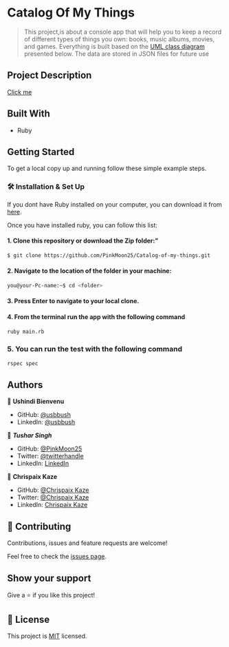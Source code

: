 # Catalog Of My Things

> This project,is about a console app that will help you to keep a record of different types of things you own: books, music albums, movies, and games. Everything is built based on the [UML class diagram](https://github.com/microverseinc/curriculum-ruby/blob/main/group-capstone/images/catalog_of_my_things.png) presented below. The data are stored in JSON files for future use
## Project Description
[Click me](https://drive.google.com/file/d/1I0ZTVuMGFdTeiWukzdqy-lK-cY4U-3ER/view?usp=sharing)
## Built With

- Ruby

## Getting Started

To get a local copy up and running follow these simple example steps.

### 🛠 Installation & Set Up

If you dont have Ruby installed on your computer, you can download it from [here](https://www.ruby-lang.org/en/downloads/).

Once you have installed ruby, you can follow this list:

#### 1. Clone this repository or download the Zip folder:"

```bash command
$ git clone https://github.com/PinkMoon25/Catalog-of-my-things.git
```
#### 2. Navigate to the location of the folder in your machine:
```bash command
you@your-Pc-name:~$ cd <folder>
```
#### 3. Press Enter to navigate to your local clone.
#### 4. From the terminal run the app with the following command
```bash command
ruby main.rb
```
### 5. You can run the test with the following command
```bash command
rspec spec
```
## Authors

👤 **Ushindi Bienvenu**
- GitHub: [@usbbush](https://github.com/bienvenuushindi)
- LinkedIn: [@usbbush](https://www.linkedin.com/in/usbbush/)

👤 ***Tushar Singh***

- GitHub: [@PinkMoon25](https://github.com/PinkMoon25/)
- Twitter: [@twitterhandle](https://twitter.com/TusharS90674484)
- LinkedIn: [LinkedIn](https://www.linkedin.com/in/meet-tushar-singh/)


👤 **Chrispaix Kaze**

- GitHub: [@Chrispaix Kaze](https://github.com/ChrispaixK)
- Twitter: [@Chrispaix Kaze](https://twitter.com/ChrispaixK)
- LinkedIn: [Chrispaix Kaze](https://www.linkedin.com/in/chrispaix-kaze-70445a175/)



## 🤝 Contributing

Contributions, issues and feature requests are welcome!

Feel free to check the [issues page](https://github.com/PinkMoon25/Catalog-of-my-things/issues).

## Show your support

Give a ⭐️ if you like this project!

## 📝 License

This project is [MIT](./LICENSE) licensed.